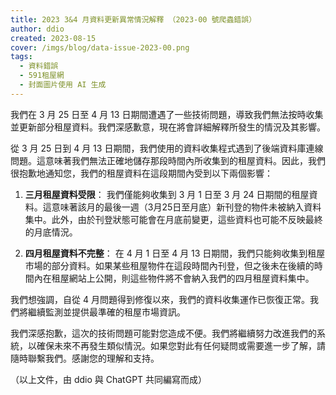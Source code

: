 ```yaml
---
title: 2023 3&4 月資料更新異常情況解釋 （2023-00 號爬蟲錯誤）
author: ddio
created: 2023-08-15
cover: /imgs/blog/data-issue-2023-00.png
tags:
  - 資料錯誤
  - 591租屋網
  - 封面圖片使用 AI 生成
---
```


我們在 3 月 25 日至 4 月 13 日期間遭遇了一些技術問題，導致我們無法按時收集並更新部分租屋資料。我們深感歉意，現在將會詳細解釋所發生的情況及其影響。

<!--more-->

從 3 月 25 日到 4 月 13 日期間，我們使用的資料收集程式遇到了後端資料庫連線問題。這意味著我們無法正確地儲存那段時間內所收集到的租屋資料。因此，我們很抱歉地通知您，我們的租屋資料在這段期間內受到以下兩個影響：

1. **三月租屋資料受限**： 我們僅能夠收集到 3 月 1 日至 3 月 24 日期間的租屋資料。這意味著該月的最後一週（3月25日至月底）新刊登的物件未被納入資料集中。此外，由於刊登狀態可能會在月底前變更，這些資料也可能不反映最終的月底情況。

2. **四月租屋資料不完整**： 在 4 月 1 日至 4 月 13 日期間，我們只能夠收集到租屋市場的部分資料。如果某些租屋物件在這段時間內刊登，但之後未在後續的時間內在租屋網站上公開，則這些物件將不會納入我們的四月租屋資料集中。

我們想強調，自從 4 月問題得到修復以來，我們的資料收集運作已恢復正常。我們將繼續監測並提供最準確的租屋市場資訊。

我們深感抱歉，這次的技術問題可能對您造成不便。我們將繼續努力改進我們的系統，以確保未來不再發生類似情況。如果您對此有任何疑問或需要進一步了解，請隨時聯繫我們。感謝您的理解和支持。

（以上文件，由 ddio 與 ChatGPT 共同編寫而成）
